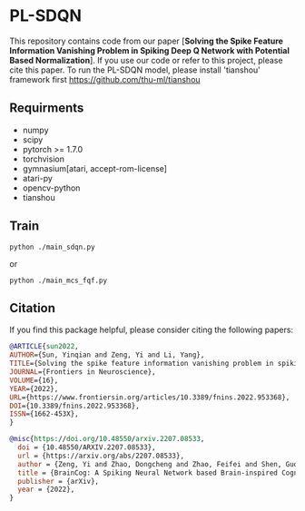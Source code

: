 # PL-SDQN

This repository contains code from our paper [**Solving the Spike Feature Information Vanishing Problem in Spiking Deep Q Network with Potential Based Normalization**]. If you use our code or refer to this project, please cite this paper.
To run the PL-SDQN model, please install 'tianshou' framework first https://github.com/thu-ml/tianshou

## Requirments

* numpy
* scipy
* pytorch >= 1.7.0
* torchvision
* gymnasium[atari, accept-rom-license]
* atari-py
* opencv-python
* tianshou

## Train

```shell  
python ./main_sdqn.py
```

or

```shell
python ./main_mcs_fqf.py
```


## Citation

If you find this package helpful, please consider citing the following papers:

```BibTex
@ARTICLE{sun2022,
AUTHOR={Sun, Yinqian and Zeng, Yi and Li, Yang},    
TITLE={Solving the spike feature information vanishing problem in spiking deep Q network with potential based normalization},      
JOURNAL={Frontiers in Neuroscience},      
VOLUME={16},           
YEAR={2022},      	  
URL={https://www.frontiersin.org/articles/10.3389/fnins.2022.953368},       
DOI={10.3389/fnins.2022.953368},      
ISSN={1662-453X},   
}

@misc{https://doi.org/10.48550/arxiv.2207.08533,
  doi = {10.48550/ARXIV.2207.08533},
  url = {https://arxiv.org/abs/2207.08533},
  author = {Zeng, Yi and Zhao, Dongcheng and Zhao, Feifei and Shen, Guobin and Dong, Yiting and Lu, Enmeng and Zhang, Qian and Sun, Yinqian and Liang, Qian and Zhao, Yuxuan and Zhao, Zhuoya and Fang, Hongjian and Wang, Yuwei and Li, Yang and Liu, Xin and Du, Chengcheng and Kong, Qingqun and Ruan, Zizhe and Bi, Weida},
  title = {BrainCog: A Spiking Neural Network based Brain-inspired Cognitive Intelligence Engine for Brain-inspired AI and Brain Simulation},
  publisher = {arXiv},
  year = {2022},
}
```
